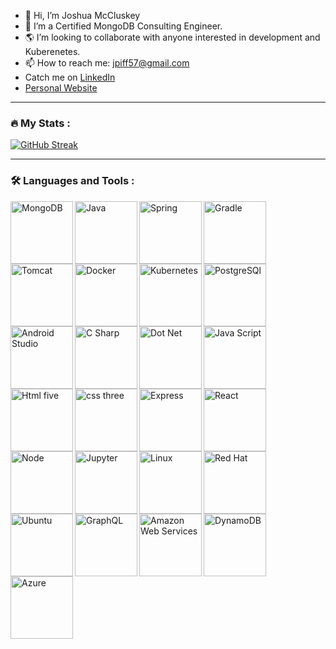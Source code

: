 
- 👋 Hi, I’m Joshua McCluskey
- 🍃 I’m a Certified MongoDB Consulting Engineer.
- 🌎 I’m looking to collaborate with anyone interested in development and Kuberenetes.
- 📫 How to reach me: jpiff57@gmail.com
- Catch me on [LinkedIn](https://www.linkedin.com/in/joshua-mccluskey/)
- [Personal Website](https://www.joshmccluskey.com/)

---

### :fire: My Stats :

[![GitHub Streak](http://github-readme-streak-stats.herokuapp.com?user=joshuamccluskey&theme=dark&background=000000)](https://git.io/streak-stats)

---
### :hammer_and_wrench: Languages and Tools :
<div>
<img src="https://cdn.jsdelivr.net/gh/devicons/devicon/icons/mongodb/mongodb-original-wordmark.svg" alt="MongoDB" width="100" align="left"/>
<img src="https://cdn.jsdelivr.net/gh/devicons/devicon/icons/java/java-original-wordmark.svg" alt="Java" width="100" align="left"/>
<img src="https://cdn.jsdelivr.net/gh/devicons/devicon/icons/spring/spring-original-wordmark.svg" alt="Spring" width="100" align="left"/>
<img src="https://cdn.jsdelivr.net/gh/devicons/devicon@latest/icons/gradle/gradle-original-wordmark.svg" alt="Gradle" width="100" align="left"/>
<img src="https://cdn.jsdelivr.net/gh/devicons/devicon/icons/tomcat/tomcat-original-wordmark.svg" alt="Tomcat" width="100" align="left"/>
<img src="https://cdn.jsdelivr.net/gh/devicons/devicon/icons/docker/docker-original-wordmark.svg" alt="Docker" width="100" align="left" />
<img src="https://cdn.jsdelivr.net/gh/devicons/devicon@latest/icons/kubernetes/kubernetes-original-wordmark.svg"alt="Kubernetes" width="100" align="left"/>
<img src="https://cdn.jsdelivr.net/gh/devicons/devicon/icons/postgresql/postgresql-original-wordmark.svg" alt="PostgreSQl" width="100" align="left"/>
<img src="https://cdn.jsdelivr.net/gh/devicons/devicon/icons/androidstudio/androidstudio-original-wordmark.svg" alt="Android Studio" width="100" align="left"/>
<img src="https://cdn.jsdelivr.net/gh/devicons/devicon/icons/csharp/csharp-original.svg" alt="C Sharp" width="100" align="left"/>
<img src="https://cdn.jsdelivr.net/gh/devicons/devicon/icons/dot-net/dot-net-original-wordmark.svg" alt="Dot Net" width="100" align="left"/>
<img src="https://cdn.jsdelivr.net/gh/devicons/devicon/icons/javascript/javascript-original.svg" alt="Java Script" width="100" align="left"/>
<img src="https://cdn.jsdelivr.net/gh/devicons/devicon/icons/html5/html5-original-wordmark.svg" alt="Html five" width="100" align="left"/>
<img src="https://cdn.jsdelivr.net/gh/devicons/devicon/icons/css3/css3-original-wordmark.svg" alt="css three" width="100" align="left"/>
<img src="https://cdn.jsdelivr.net/gh/devicons/devicon/icons/express/express-original-wordmark.svg" alt="Express" width="100" align="left"/>
<img src="https://cdn.jsdelivr.net/gh/devicons/devicon/icons/react/react-original-wordmark.svg" alt="React" width="100" align="left"/>
<img src="https://cdn.jsdelivr.net/gh/devicons/devicon/icons/nodejs/nodejs-original-wordmark.svg" alt="Node"  width="100" align="left"/>
<img src="https://cdn.jsdelivr.net/gh/devicons/devicon@latest/icons/jupyter/jupyter-original-wordmark.svg" alt="Jupyter"  width="100" align="left"/>
<img src="https://cdn.jsdelivr.net/gh/devicons/devicon@latest/icons/linux/linux-original.svg" alt="Linux"  width="100" align="left"/>
<img src="https://cdn.jsdelivr.net/gh/devicons/devicon@latest/icons/redhat/redhat-plain-wordmark.svg" alt="Red Hat"  width="100" align="left"/>
<img src="https://cdn.jsdelivr.net/gh/devicons/devicon@latest/icons/ubuntu/ubuntu-original-wordmark.svg" alt="Ubuntu"  width="100" align="left"/>
<img src="https://cdn.jsdelivr.net/gh/devicons/devicon@latest/icons/graphql/graphql-plain-wordmark.svg" alt="GraphQL"  width="100" align="left"/>
<img src="https://cdn.jsdelivr.net/gh/devicons/devicon@latest/icons/amazonwebservices/amazonwebservices-original-wordmark.svg" alt="Amazon Web Services"  width="100" align="left"/>
<img src="https://cdn.jsdelivr.net/gh/devicons/devicon@latest/icons/dynamodb/dynamodb-original.svg" alt="DynamoDB"  width="100" align="left"/>
<img src="https://cdn.jsdelivr.net/gh/devicons/devicon@latest/icons/azure/azure-original-wordmark.svg" alt="Azure"  width="100" align="left"/>

</div>






<!---
joshuamccluskey/joshuamccluskey is a ✨ special ✨ repository because its `README.md` (this file) appears on your GitHub profile.
You can click the Preview link to take a look at your changes.
--->
